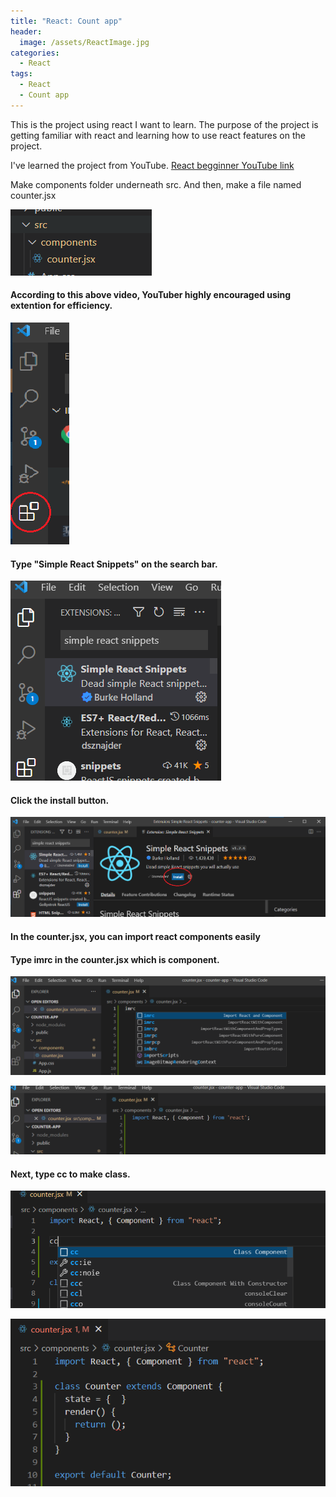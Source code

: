 ```yaml
---
title: "React: Count app"
header:
  image: /assets/ReactImage.jpg
categories:
  - React
tags:
  - React
  - Count app
---
```



This is the project using react I want to learn. The purpose of the project is getting familiar with react and learning how to use react features on the project.

I've learned the project from YouTube.
 [React begginner YouTube link](https://www.youtube.com/watch?v=Ke90Tje7VS0&t=1259s)

Make components folder underneath src.
And then, make a file named counter.jsx

![Image react components file structure](/assets/componentsFileStructure.png)

#### According to this above video, YouTuber highly encouraged using extention for efficiency.

![Image react extention tab](/assets/ExtentionTab.png)

#### Type **"Simple React Snippets"** on the search bar.

![Image react extention](/assets/Extention.png)

#### Click the install button.

![Image install extention](/assets/InstallExtention.png)

#### In the counter.jsx, you can import react components easily
#### Type imrc in the counter.jsx which is component.

![Image install extention](/assets/componentShortcut.png)

![Image install extention](/assets/componentShortcut2.png)

#### Next, type cc to make class.

![Image install extention](/assets/cc2.png)

![Image install extention](/assets/cc.png)

